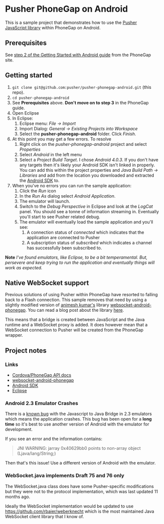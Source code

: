 # Pusher PhoneGap on Android

This is a sample project that demonstrates how to use the [Pusher JavaScript library](https://github.com/pusher/pusher-js) within PhoneGap on Android.

## Prerequisites

See [step 2 of the Getting Started with Android guide](http://docs.phonegap.com/en/1.9.0/guide_getting-started_android_index.md.html#Getting%20Started%20with%20Android) from the PhoneGap site.

## Getting started

1. `git clone git@github.com:pusher/pusher-phonegap-android.git` (this repo).
2. `cd pusher-phonegap-android`
3. See **Prerequisites** above. **Don't move on to step 3** in the PhoneGap guide.
4. Open Eclipse
5. In Eclipse:
   1. Eclipse menu: *File -> Import*
   2. Import Dialog: *General -> Existing Projects into Workspace*
   3. Select the **pusher-phonegap-android** folder. Click *Finish*.
6. At this point you may get a few errors. To resolve
   1. Right click on the *pusher-phonegap-android* project and select *Properties*
   2. Select *Android* in the left menu
   3. Select a *Project Build Target*. I chose *Android 4.0.3*. If you don't have any targets then it's likely your Android SDK isn't linked in properly. You can add this within the project properties and *Java Build Path -> Libraries* and add from the location you downloaded and extracted the [Android SDK](http://developer.android.com/sdk/index.html) to.
7. When you've no errors you can run the sample application:
   1. Click the *Run* icon
   2. In the *Run As* dialog select *Android Application*.
   3. The emulator will launch.
   4. Switch to the *Debug Perspective* in Eclipse and look at the *LogCat* panel. You should see a tonne of information streaming in. Eventually you'll start to see Pusher related debug.
   5. The emulator will eventually load the sample application and you'll see:
      1. A connection status of *connected* which indicates that the application are connected to Pusher
      2. A subscription status of *subscribed* which indicates a channel has successfully been subscribed to.

**Note** *I've found emulators, like Eclipse, to be a bit temperamental. But, persevere and keep trying to run the application and eventually things will work as expected.*

## Native WebSocket support

Previous solutions of using Pusher within PhoneGap have resorted to falling back to a Flash connection. This sample removes that need by using a slightly modified version of [animesh kumar's](http://anismiles.wordpress.com/) library [websocket-android-phonegap](https://github.com/anismiles/websocket-android-phonegap). You can read a blog post about the library [here](http://anismiles.wordpress.com/2011/02/03/websocket-support-in-android%E2%80%99s-phonegap-apps/).

This means that a bridge is created between JavaScript and the Java runtime and a WebSocket proxy is added. It does however mean that a WebSocket connection to Pusher will be created from the PhoneGap wrapper.

## Project notes

### Links

* [Cordova/PhoneGap API docs](http://docs.phonegap.com/en/1.9.0/index.html)
* [websocket-android-phonegap](https://github.com/anismiles/websocket-android-phonegap)
* [Android SDK](http://developer.android.com/sdk/index.html)
* [Eclipse](http://www.eclipse.org/)

### Android 2.3 Emulator Crashes

There is a [known bug](http://code.google.com/p/android/issues/detail?id=12987) with the Javascript to Java Bridge in 2.3 emulators which means the application crashes. This bug has been open for a **long time** so it's best to use another version of Android with the emulator for development.

If you see an error and the information contains:

>  JNI WARNING: jarray 0x40629bb0 points to non-array object (Ljava/lang/String;)

Then that's this issue! Use a different version of Android with the emulator.


### WebSocket.java implements Draft 75 and 76 only

The WebSocket.java class does have some Pusher-specific modifications but they were not to the protocol implementation, which was last updated 11 months ago.

Ideally the WebSocket implementation would be updated to use <https://github.com/rbaier/weberknecht> which is the most maintained Java WebSocket client library that I know of.